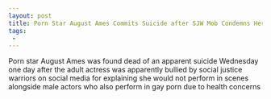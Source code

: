```yaml
---
layout: post
title: Porn Star August Ames Commits Suicide after SJW Mob Condemns Her Refusal to Work with Gay Actors
tags:
 -
---
```

Porn star August Ames was found dead of an apparent suicide Wednesday one day after the adult actress was apparently bullied by social justice warriors on social media for explaining she would not perform in scenes alongside male actors who also perform in gay porn due to health concerns

